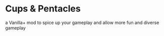 # Cups & Pentacles
a Vanilla+ mod to spice up your gameplay and allow more fun and diverse gameplay
